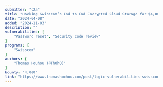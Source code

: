 ```yaml
---
submitter: "c2a"
title: "Hacking Swisscom’s End-to-End Encrypted Cloud Storage for $4,000"
date: "2024-04-08"
added: "2024-11-03"
description: ""
vulnerabilities: [
    "Password reset", "Security code review"
]
programs: [
    "Swisscom"
]
authors: [
    "Thomas Houhou (@Th0h0)"
]
bounty: "4,000"
link: "https://www.thomashouhou.com/post/logic-vulnerabilities-swisscom-e2ee-cloud-storage"
---
```




